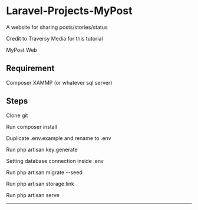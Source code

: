 # Laravel-Projects-MyPost
A website for sharing posts/stories/status 

Credit to Traversy Media for this tutorial

MyPost Web


Requirement
--------------
Composer
XAMMP (or whatever sql server)

Steps
------------
Clone git

Run composer install

Duplicate .env.example and rename to .env

Run php artisan key:generate

Setting database connection inside .env

Run php artisan migrate --seed

Run php artisan storage:link

Run php artisan serve

----------------

